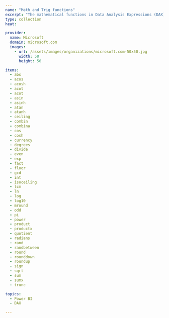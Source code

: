 ```yaml
---
name: "Math and Trig functions"
excerpt: "The mathematical functions in Data Analysis Expressions (DAX) are very similar to the Excel mathematical and trigonometric functions. This section lists the mathematical functions provided by DAX."
type: collection
heat: 

provider:
  name: Microsoft
  domain: microsoft.com
  images:
    - url: /assets/images/organizations/microsoft.com-50x50.jpg
      width: 50
      height: 50

items:
  - abs
  - acos
  - acosh
  - acot
  - acot
  - asin
  - asinh
  - atan
  - atanh
  - ceiling
  - combin
  - combina
  - cos
  - cosh
  - currency
  - degrees
  - divide
  - even
  - exp
  - fact
  - floor
  - gcd
  - int
  - isoceiling
  - lcm
  - ln
  - log
  - log10
  - mround
  - odd
  - pi
  - power
  - product
  - productx
  - quotient
  - radians
  - rand
  - randbetween
  - round
  - rounddown
  - roundup
  - sign
  - sqrt
  - sum
  - sumx
  - trunc

topics:
  - Power BI
  - DAX

---
```


